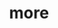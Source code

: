 ---
layout: page
title: more
nav: true
nav_order: 7
dropdown: true
children: 
    - title: team
      permalink: /team/
    - title: related-projects
      permalink: /related-projects/
---